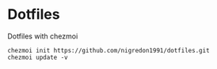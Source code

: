 # Dotfiles

Dotfiles with chezmoi
```
chezmoi init https://github.com/nigredon1991/dotfiles.git
chezmoi update -v
```


